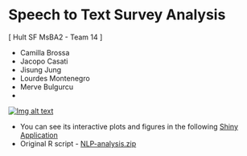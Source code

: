 # Speech to Text Survey Analysis

[ Hult SF MsBA2 - Team 14 ]
- Camilla Brossa
- Jacopo Casati
- Jisung Jung
- Lourdes Montenegro
- Merve Bulgurcu
- 
[![Img alt text](https://img.youtube.com/vi/jIL_NhZKyOQ/0.jpg)](https://www.youtube.com/embed/jIL_NhZKyOQ)
- You can see its interactive plots and figures in the following [Shiny Application](https://marvin-jung.shinyapps.io/NLP-Survey/)
- Original R script - [NLP-analysis.zip](https://github.com/marvin-jung/Air-France-Business-Case/raw/main/scripts/NLP-analysis.zip)
